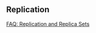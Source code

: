 Replication
-

[FAQ: Replication and Replica Sets](http://docs.mongodb.org/manual/faq/replica-sets/)
